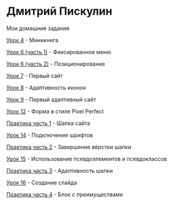 # Дмитрий Пискулин
Мои домашние задания

[Урок 4](https://dmitry5895.github.io/Lesson4/Minibook/ "Книга") - Миникнига

[Урок 6 (часть 1)](https://dmitry5895.github.io/Lesson6/MenuAndText/ "Фиксированное меню") - Фиксированное меню

[Урок 6 (часть 2)](https://dmitry5895.github.io/Lesson6/Position/ "Позиционирование") - Позиционирование

[Урок 7](https://dmitry5895.github.io/Lesson7/MyFirstProject/MyFirstProject/src/ "Первый сайт") - Первый сайт

[Урок 8](https://dmitry5895.github.io/Lesson8/MySecondProject/src/ "Адаптивность иконок") - Адаптивность иконок

[Урок 9](https://dmitry5895.github.io/Lesson9/MyThirdProject/src/ "Первый адаптивный сайт") - Первый адаптивный сайт

[Урок 12](https://dmitry5895.github.io/MyFourthProject/src/Lesson12/MyFourthProject/src/ "Форма в стиле Pixel Perfect") - Форма в стиле Pixel Perfect

[Практика часть 1](https://dmitry5895.github.io/Lesson13/MyFirstSite/src/ "Шапка сайта") - Шапка сайта

[Урок 14](https://dmitry5895.github.io/Lesson14/Lesson14/fonts-viewer/ "Подключение шрифтов") - Подключение шрифтов

[Практика часть 2](https://dmitry5895.github.io/Lesson15/MyFirstSite/src/ "Вёрстка шапки") - Завершение вёрстки шапки

[Урок 15](https://dmitry5895.github.io/Lesson16/Hover/ "Использование псевдоэлементов и псевдоклассов") - Использование псевдоэлементов и псевдоклассов

[Практика часть 3](https://dmitry5895.github.io/Lesson15/MyFirstSite/src/ "Адаптивность шапки") - Адаптивность шапки

[Урок 16](https://dmitry5895.github.io/Lesson17/Slide/src/ "Создание слайда") - Создание слайда

[Практика часть 4](https://dmitry5895.github.io/Lesson18/MyFirstSite/src/ "Блок с преимуществами") - Блок с преимуществами
